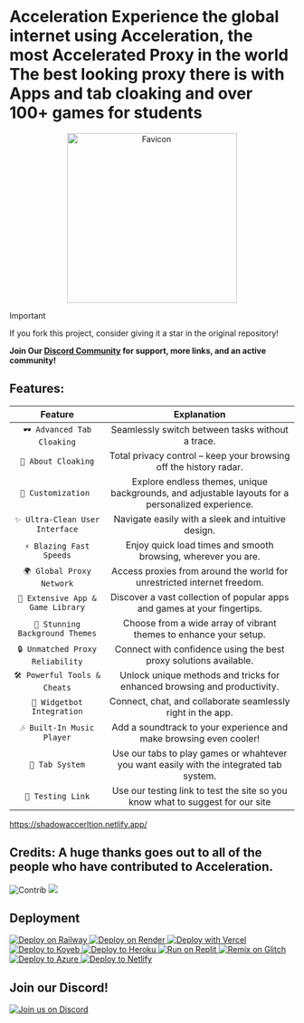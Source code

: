 # Acceleration Experience the global internet using Acceleration, the most Accelerated Proxy in the world The best looking proxy there is with Apps and tab cloaking and over 100+ games for students


<p align="center">
  <img src="https://github.com/xdevnightless/Acceleration/raw/main/favicon.png" alt="Favicon" width="300" height="300">
</p>

> [!IMPORTANT]
> If you fork this project, consider giving it a star in the original repository!

**Join Our [Discord Community](https://discord.gg/Kvwzdt4WzJ) for support, more links, and an active community!**



## Features:
| **Feature**  | **Explanation** |
|:------------------:|:------------------------------:|
| `🕶️ Advanced Tab Cloaking` | Seamlessly switch between tasks without a trace. |
| `🚫 About Cloaking` | Total privacy control – keep your browsing off the history radar. |
| `🎨 Customization ` | Explore endless themes, unique backgrounds, and adjustable layouts for a personalized experience. |
| `✨ Ultra-Clean User Interface` | Navigate easily with a sleek and intuitive design. |
| `⚡ Blazing Fast Speeds` | Enjoy quick load times and smooth browsing, wherever you are. |
| `🌍 Global Proxy Network` | Access proxies from around the world for unrestricted internet freedom. |
| `📱 Extensive App & Game Library` | Discover a vast collection of popular apps and games at your fingertips. |
| `🌈 Stunning Background Themes` | Choose from a wide array of vibrant themes to enhance your setup. |
| `🔒 Unmatched Proxy Reliability` | Connect with confidence using the best proxy solutions available. |
| `🛠️ Powerful Tools & Cheats` | Unlock unique methods and tricks for enhanced browsing and productivity. |
| `💬 Widgetbot Integration` | Connect, chat, and collaborate seamlessly right in the app. |
| `🎶 Built-In Music Player` | Add a soundtrack to your experience and make browsing even cooler! |
| `📂 Tab System` | Use our tabs to play games or whahtever you want  easily with the integrated tab system. |
| `🔗 Testing Link` | Use our testing link to test the site so you know what to suggest for our site |
 https://shadowaccerltion.netlify.app/
## Credits: A huge thanks goes out to all of the people who have contributed to Acceleration.

![Contrib](https://contrib.rocks/image?repo=Shadowproxynetwork/Shadownetwork) <a href="https://github.com/xdevnightless/Acceleration/graphs/contributors">
  <img src="https://contrib.rocks/image?repo=xdevnightless/Acceleration" />  
</a>

## Deployment
<a href="https://railway.app/template/h7StcI?referralCode=u82tqg">
  <img src="https://binbashbanana.github.io/deploy-buttons/buttons/remade/railway.svg" alt="Deploy on Railway">
</a>

<a href="https://render.com/deploy?repo=https://github.com/xdevnightless/Acceleration">
  <img src="https://raw.githubusercontent.com/BinBashBanana/deploy-buttons/main/buttons/remade/render.svg" alt="Deploy on Render">
</a>

<a href="https://vercel.com/new/clone?repositoryurl=https://github.com/xdevnightless/Acceleration">
  <img src="https://binbashbanana.github.io/deploy-buttons/buttons/remade/vercel.svg" alt="Deploy with Vercel">
</a>

<a href="https://app.koyeb.com/deploy?type=git&repository=https://github.com/xdevnightless/Acceleration">
  <img src="https://binbashbanana.github.io/deploy-buttons/buttons/remade/koyeb.svg" alt="Deploy to Koyeb">
</a>

<a href="https://heroku.com/deploy/?template=https://github.com/xdevnightless/Acceleration">
  <img alt="Deploy to Heroku" src="https://binbashbanana.github.io/deploy-buttons/buttons/remade/heroku.svg">
</a>

<a href="https://replit.com/https://github.com/xdevnightless/Acceleration">
  <img alt="Run on Replit" src="https://binbashbanana.github.io/deploy-buttons/buttons/remade/replit.svg">
</a>

<a href="https://glitch.com/edit/#!/import/git?url=https://github.com/xdevnightless/Acceleration">
  <img src="https://binbashbanana.github.io/deploy-buttons/buttons/remade/glitch.svg" alt="Remix on Glitch">
</a>
<a href="https://portal.azure.com/#create/Microsoft.Template/uri=https://raw.githubusercontent.com/xdevnightless/Acceleration/main/azuredeploy.json">
  <img src="https://binbashbanana.github.io/deploy-buttons/buttons/remade/azure.svg" alt="Deploy to Azure">
</a>
<a href="https://app.netlify.com/start/deploy?repository=https://github.com/xdevnightless/Acceleration">
  <img src="https://binbashbanana.github.io/deploy-buttons/buttons/remade/netlify.svg" alt="Deploy to Netlify">
</a>







## Join our Discord!
[![Join us on Discord](https://invidget.switchblade.xyz/Kvwzdt4WzJ?theme=dark)](https://discord.gg/Kvwzdt4WzJ)


